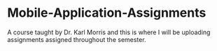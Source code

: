 # Mobile-Application-Assignments
A course taught by Dr. Karl Morris and this is where I will be uploading assignments assigned throughout the semester.
